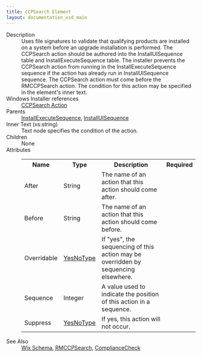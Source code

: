 ```yaml
---
title: CCPSearch Element
layout: documentation_xsd_main
---
```

<dl>
  <dt>Description</dt>
  <dd>Uses file signatures to validate that qualifying products are installed on a system before an upgrade installation is performed.  The CCPSearch action should be authored into the InstallUISequence table and InstallExecuteSequence table.  The installer prevents the CCPSearch action from running in the InstallExecuteSequence sequence if the action has already run in InstallUISequence sequence.  The CCPSearch action must come before the RMCCPSearch action.  The condition for this action may be specified in the element's inner text.</dd>
  <dt>Windows Installer references</dt>
  <dd>
    <a href="http://msdn.microsoft.com/library/aa367845.aspx" target="_blank">CCPSearch Action</a>
  </dd>
  <dt>Parents</dt>
  <dd>
    <a href="../installexecutesequence/">InstallExecuteSequence</a>, <a href="../installuisequence/">InstallUISequence</a></dd>
  <dt>Inner Text (xs:string)</dt>
  <dd>Text node specifies the condition of the action.</dd>
  <dt>Children</dt>
  <dd>None</dd>
  <dt>Attributes</dt>
  <dd>
    <table cellspacing="0" cellpadding="0" class="schema">
      <tr>
        <th width="15%">Name</th>
        <th width="15%">Type</th>
        <th width="65%">Description</th>
        <th width="15%">Required</th>
      </tr>
      <tr>
        <td>After</td>
        <td>String</td>
        <td>The name of an action that this action should come after.</td>
        <td>&nbsp;</td>
      </tr>
      <tr>
        <td>Before</td>
        <td>String</td>
        <td>The name of an action that this action should come before.</td>
        <td>&nbsp;</td>
      </tr>
      <tr>
        <td>Overridable</td>
        <td><a href="../simple_type_yesnotype/">YesNoType</a></td>
        <td>                             If "yes", the sequencing of this action may be overridden by sequencing elsewhere.                         </td>
        <td>&nbsp;</td>
      </tr>
      <tr>
        <td>Sequence</td>
        <td>Integer</td>
        <td>A value used to indicate the position of this action in a sequence.</td>
        <td>&nbsp;</td>
      </tr>
      <tr>
        <td>Suppress</td>
        <td><a href="../simple_type_yesnotype/">YesNoType</a></td>
        <td>If yes, this action will not occur.</td>
        <td>&nbsp;</td>
      </tr>
    </table>
  </dd>
  <dt>See Also</dt>
  <dd>
    <a href="../">Wix Schema</a>, <a href="../rmccpsearch/">RMCCPSearch</a>, <a href="../compliancecheck/">ComplianceCheck</a></dd>
</dl>
